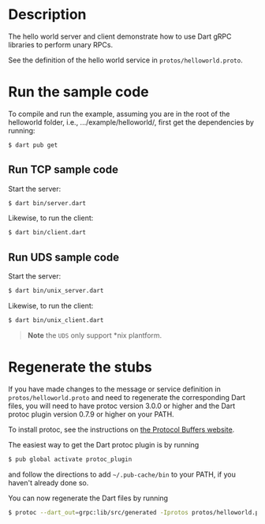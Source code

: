 # Description
The hello world server and client demonstrate how to use Dart gRPC libraries to
perform unary RPCs.

See the definition of the hello world service in `protos/helloworld.proto`.

# Run the sample code
To compile and run the example, assuming you are in the root of the helloworld
folder, i.e., .../example/helloworld/, first get the dependencies by running:

```sh
$ dart pub get
```
## Run TCP sample code

Start the server:

```sh
$ dart bin/server.dart
```

Likewise, to run the client:

```sh
$ dart bin/client.dart
```
## Run UDS sample code

Start the server:

```sh
$ dart bin/unix_server.dart
```

Likewise, to run the client:

```sh
$ dart bin/unix_client.dart
```

>**Note** the `UDS` only support *nix plantform.

# Regenerate the stubs

If you have made changes to the message or service definition in
`protos/helloworld.proto` and need to regenerate the corresponding Dart files,
you will need to have protoc version 3.0.0 or higher and the Dart protoc plugin
version 0.7.9 or higher on your PATH.

To install protoc, see the instructions on
[the Protocol Buffers website](https://developers.google.com/protocol-buffers/).

The easiest way to get the Dart protoc plugin is by running

```sh
$ pub global activate protoc_plugin
```

and follow the directions to add `~/.pub-cache/bin` to your PATH, if you haven't
already done so.

You can now regenerate the Dart files by running

```sh
$ protoc --dart_out=grpc:lib/src/generated -Iprotos protos/helloworld.proto
```
